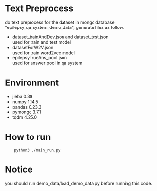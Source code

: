 # Text Preprocess
do text preprocess for the dataset in mongo database "epilepsy_qa_system_demo_data", generate files as follow:
+ dataset_trainAndDev.json and dataset_test.json  
    used for train and test model
+ datasetForW2V.json  
    used for train word2vec model
+ epilepsyTrueAns_pool.json  
    used for answer pool in qa system
    
# Environment
+ jieba                  0.39     
+ numpy                  1.14.5   
+ pandas                 0.23.3   
+ pymongo                3.7.1    
+ tqdm                   4.25.0  

# How to run
~~~
    python3 ./main_run.py 
~~~

# Notice
you should run demo_data/load_demo_data.py before running this code.